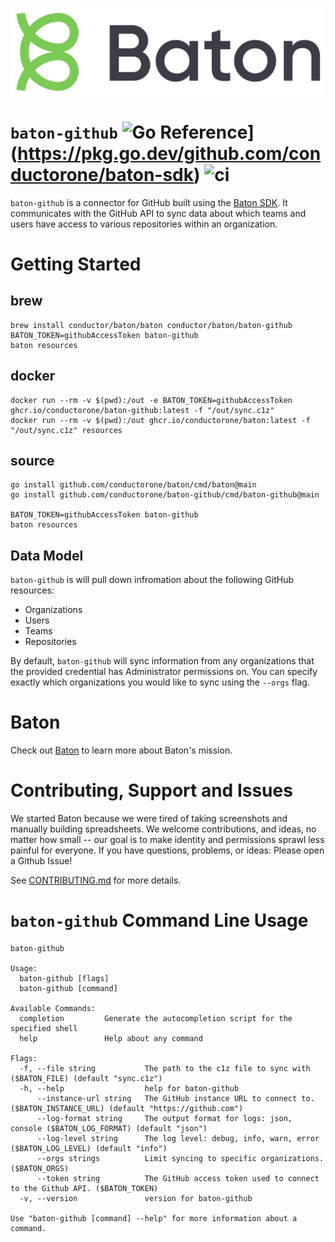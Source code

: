 ![Baton Logo](./docs/images/baton-logo.png)

# `baton-github` ![Go Reference](https://pkg.go.dev/badge/github.com/conductorone/baton-sdk.svg)](https://pkg.go.dev/github.com/conductorone/baton-sdk) ![ci](https://github.com/conductorone/baton-sdk/actions/workflows/main.yaml/badge.svg)

`baton-github` is a connector for GitHub built using the [Baton SDK](https://github.com/conductorone/baton-sdk). It communicates with the GitHub API to sync data about which teams and users have access to various repositories within an organization.

# Getting Started
## brew
```
brew install conductor/baton/baton conductor/baton/baton-github
BATON_TOKEN=githubAccessToken baton-github
baton resources
```

## docker
```
docker run --rm -v $(pwd):/out -e BATON_TOKEN=githubAccessToken ghcr.io/conductorone/baton-github:latest -f "/out/sync.c1z"
docker run --rm -v $(pwd):/out ghcr.io/conductorone/baton:latest -f "/out/sync.c1z" resources
```

## source
```
go install github.com/conductorone/baton/cmd/baton@main
go install github.com/conductorone/baton-github/cmd/baton-github@main

BATON_TOKEN=githubAccessToken baton-github 
baton resources
```

## Data Model
`baton-github` is will pull down infromation about the following GitHub resources:
- Organizations
- Users
- Teams
- Repositories

By default, `baton-github` will sync information from any organizations that the provided credential has Administrator permissions on. You can specify exactly which organizations you would like to sync using the `--orgs` flag.

# Baton

Check out [Baton](https://github.com/conductorone/baton) to learn more about Baton's mission.

# Contributing, Support and Issues

We started Baton because we were tired of taking screenshots and manually building spreadsheets.  We welcome contributions, and ideas, no matter how small -- our goal is to make identity and permissions sprawl less painful for everyone.  If you have questions, problems, or ideas: Please open a Github Issue!

See [CONTRIBUTING.md](./CONTRIBUTING.md) for more details.

# `baton-github` Command Line Usage

```
baton-github

Usage:
  baton-github [flags]
  baton-github [command]

Available Commands:
  completion         Generate the autocompletion script for the specified shell
  help               Help about any command

Flags:
  -f, --file string           The path to the c1z file to sync with ($BATON_FILE) (default "sync.c1z")
  -h, --help                  help for baton-github
      --instance-url string   The GitHub instance URL to connect to. ($BATON_INSTANCE_URL) (default "https://github.com")
      --log-format string     The output format for logs: json, console ($BATON_LOG_FORMAT) (default "json")
      --log-level string      The log level: debug, info, warn, error ($BATON_LOG_LEVEL) (default "info")
      --orgs strings          Limit syncing to specific organizations. ($BATON_ORGS)
      --token string          The GitHub access token used to connect to the Github API. ($BATON_TOKEN)
  -v, --version               version for baton-github

Use "baton-github [command] --help" for more information about a command.
